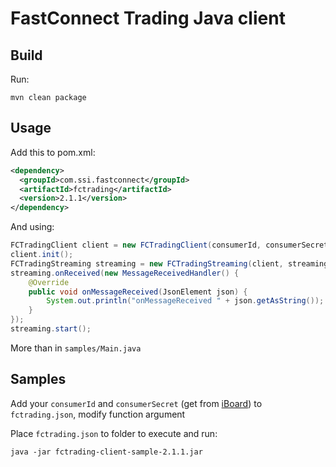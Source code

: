 # FastConnect Trading Java client

## Build
Run:
```shell
mvn clean package
```
## Usage
Add this to pom.xml:
```xml
<dependency>
  <groupId>com.ssi.fastconnect</groupId>
  <artifactId>fctrading</artifactId>
  <version>2.1.1</version>
</dependency>
```
And using:
```java
FCTradingClient client = new FCTradingClient(consumerId, consumerSecret, privateKey, url);
client.init();
FCTradingStreaming streaming = new FCTradingStreaming(client, streaming_url);
streaming.onReceived(new MessageReceivedHandler() {
    @Override
    public void onMessageReceived(JsonElement json) {
        System.out.println("onMessageReceived " + json.getAsString());
    }
});
streaming.start();
```

More than in `samples/Main.java`
## Samples
Add your `consumerId` and `consumerSecret` (get from [iBoard](https://iboard.ssi.com.vn)) to `fctrading.json`, modify function argument

Place `fctrading.json` to folder to execute and run:
```shell
java -jar fctrading-client-sample-2.1.1.jar
```
